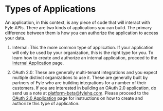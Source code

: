 # Types of Applications

An application, in this context, is any piece of code that will interact with Fyle APIs. There are two kinds of applications you can build. The primary difference between them is how you can authorize the application to access your data.

1. Internal: This the more common type of application. If your application will only be used by your organization, this is the right type for you. To learn how to create and authorize an internal application, proceed to the [Internal Application](./internal-application.md) page.

2. OAuth 2.0: These are generally multi-tenant integrations and you expect multiple distinct organizations to use it. These are generally built by partners of Fyle who are building integrations for a number of their customers. If you are interested in building an OAuth 2.0 application, do send us a note at platform-beta@fylehq.com. Please proceed to the [OAuth 2.0 Application](./oauth2-application.md) page for instructions on how to create and authorize this type of application.

